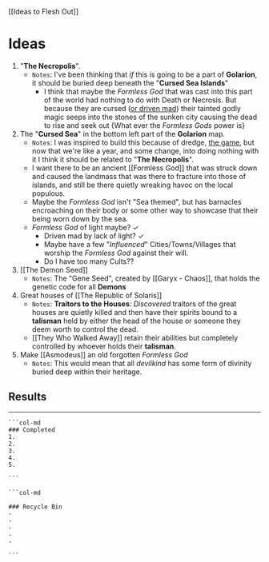 
[[Ideas to Flesh Out]]
# Ideas 
1. "**The Necropolis**".
	- `Notes`: I've been thinking that *if* this is going to be a part of **Golarion**, it should be buried deep beneath the "**Cursed Sea Islands**"
		- I think that maybe the *Formless God* that was cast into this part of the world had nothing to do with Death or Necrosis. But because they are cursed (<u>or driven mad</u>) their tainted godly magic seeps into the stones of the sunken city causing the dead to rise and seek out {What ever the *Formless Gods* power is} 
2. The "**Cursed Sea**" in the bottom left part of the **Golarion** map.
	- `Notes`: I was inspired to build this because of dredge, [the game](https://store.steampowered.com/app/1562430/DREDGE/), but now that we're like a year, and some change, into doing nothing with it I think it should be related to "**The Necropolis**". 		
	- I want there to be an ancient [[Formless God]] that was struck down and caused the landmass that was there to fracture into those of islands, and still be there quietly wreaking havoc on the local populous. 		
	- Maybe the *Formless God* isn't "Sea themed", but has barnacles encroaching on their body or some other way to showcase that their being worn down by the sea.  			
	- *Formless God* of light maybe? ✓	
		- Driven mad by lack of light? ✓
		- Maybe have a few "*Influenced*" Cities/Towns/Villages that worship the *Formless God* against their will.
		- Do I have too many Cults??
3. [[The Demon Seed]] 	
	- `Notes`: The "Gene Seed", created by [[Garyx - Chaos]], that holds the genetic code for all **Demons** 
4. Great houses of [[The Republic of Solaris]] 	
	- `Notes`: **Traitors to the Houses**: *Discovered* traitors of the great houses are quietly killed and then have their spirits bound to a **talisman** held by either the head of the house or someone they deem worth to control the dead. 		
	- [[They Who Walked Away]] retain their abilities but completely controlled by whoever holds their **talisman**.
5. Make [[Asmodeus]] an old forgotten *Formless God*
	- `Notes`: This would mean that all *devilkind* has some form of divinity buried deep within their heritage.

## Results
---
````col
```col-md
### Completed
1.
2.
3.
4.
5.

```

```col-md

### Recycle Bin
- 
- 
- 
- 
- 

```
````
